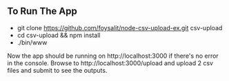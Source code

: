 ## To Run The App

- git clone https://github.com/foysalit/node-csv-upload-ex.git csv-upload
- cd csv-upload && npm install
- ./bin/www


Now the app should be running on http://localhost:3000 if there's no error in the console.
Browse to http://localhost:3000/upload and upload 2 csv files and submit to see the outputs.
